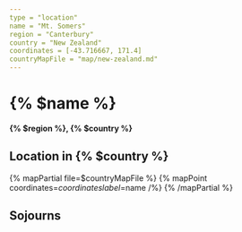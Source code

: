 ```yaml
---
type = "location"
name = "Mt. Somers"
region = "Canterbury"
country = "New Zealand"
coordinates = [-43.716667, 171.4]
countryMapFile = "map/new-zealand.md"
---
```


# {% $name %}

**{% $region %}, {% $country %}**

## Location in {% $country %}

{% mapPartial file=$countryMapFile %}
  {% mapPoint coordinates=$coordinates label=$name /%}
{% /mapPartial %}

## Sojourns
